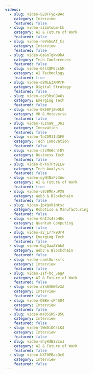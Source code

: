 ```yaml
---
videos:
  - slug: video-SE0FFypxBAo
    category: Interview
    featured: false
  - slug: video-ziLmtuLm-LU
    category: AI & Future of Work
    featured: false
  - slug: video-reVebuAf_Cs
    category: Interview
    featured: false
  - slug: video-6aGnTgkw0kA
    category: Tech Conferences
    featured: false
  - slug: video-64lXQP6cs5M
    category: AI Technology
    featured: true
  - slug: video-o8NiE3XMPrM
    category: Digital Strategy
    featured: false
  - slug: video-ceV3RsG946s
    category: Emerging Tech
    featured: false
  - slug: video-0kS8Fj8wOLE
    category: VR & Metaverse
    featured: false
  - slug: video-TLzna9__DnI
    category: Innovation
    featured: false
  - slug: video-TnCDM1IdGFE
    category: Tech Innovation
    featured: false
  - slug: video-ctcMA6chfDY
    category: Business Tech
    featured: false
  - slug: video-b-Kn7Ft9LLw
    category: Tech Analysis
    featured: false
  - slug: video-qyH3NxFz3Aw
    category: AI & Future of Work
    featured: true
  - slug: video-v9JBMnxuPX8
    category: Web3 & Blockchain
    featured: false
  - slug: video-jpkQvkiNtsc
    category: Robotics & Manufacturing
    featured: false
  - slug: video-GhIJs4zbH0o
    category: Quantum Computing
    featured: false
  - slug: video-s2_Lrrk9Ur4
    category: Emerging Tech
    featured: false
  - slug: video-GqjOaaAYbk8
    category: Web3 & Blockchain
    featured: false
  - slug: video-camlUwrxsfs
    category: Interview
    featured: false
  - slug: video-IIf-hc_SagA
    category: AI & Future of Work
    featured: false
  - slug: video-aYn8VKW6vXA
    category: Interview
    featured: false
  - slug: video-QBBe-oP4S04
    category: Interview
    featured: false
  - slug: video-mYDSSRS-B5U
    category: Interview
    featured: false
  - slug: video-lWmDiDGsLK4
    category: Interview
    featured: false
  - slug: video-shyRdBz2coI
    category: AI & Future of Work
    featured: false
  - slug: video-bXT0PBasDc0
    category: Interview
    featured: false
---
```


